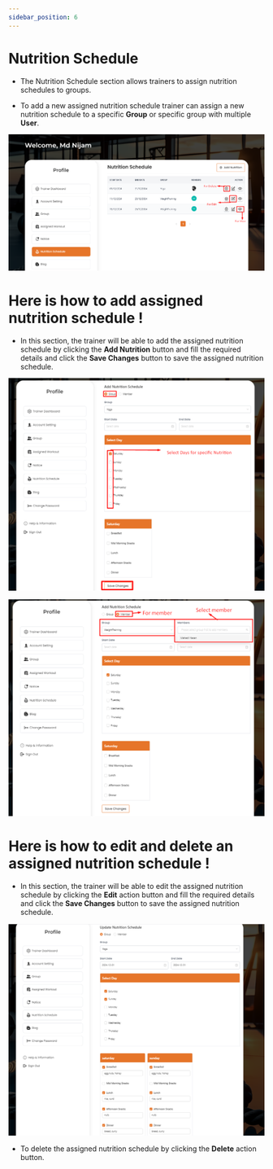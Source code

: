 ```yaml
---
sidebar_position: 6
---
```


# Nutrition Schedule

- The Nutrition Schedule section allows trainers to assign nutrition schedules to groups.

- To add a new assigned nutrition schedule trainer can assign a new nutrition schedule to a specific **Group** or specific group with multiple **User**.

![Nutrition](./img/w.png)


# Here is how to add assigned nutrition schedule !

- In this section, the trainer will be able to add the assigned nutrition schedule by clicking the **Add Nutrition** button and fill the required details and click the **Save Changes** button to save the assigned nutrition schedule.

![Nutrition](./img/w1.png)


![Nutrition](./img/w3.png)
# Here is how to edit and delete an assigned nutrition schedule !

- In this section, the trainer will be able to edit the assigned nutrition schedule by clicking the **Edit** action button and fill the required details and click the **Save Changes** button to save the assigned nutrition schedule.

![Nutrition](./img/w2.png)

- To delete the assigned nutrition schedule by clicking the **Delete** action button.